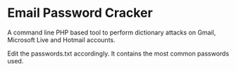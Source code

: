 Email Password Cracker
======================

A command line PHP based tool to perform dictionary attacks on Gmail, Microsoft Live and Hotmail accounts.

Edit the passwords.txt accordingly. It contains the most common passwords used.
